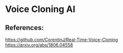 # Voice Cloning AI

## References: 
https://github.com/CorentinJ/Real-Time-Voice-Cloning
https://arxiv.org/abs/1806.04558
